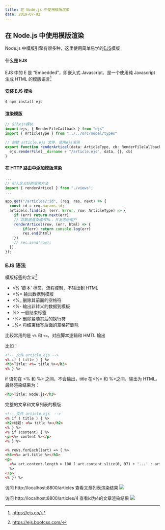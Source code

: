 ```yaml
---
title: 在 Node.js 中使用模版渲染
date: 2019-07-02
---
```


## 在 Node.js 中使用模版渲染



Node.js 中模版引擎有很多种，这里使用简单易学的[EJS](https://ejs.co/)模版



#### 什么是 EJS

EJS 中的 E 是 “Embedded”，即嵌入式 Javascript，是一个使用纯 Javascript 生成 HTML 的模版语言[^1]



#### 安装 EJS 模块

```bash
$ npm install ejs
```



#### 渲染模版

```typescript
// 引入ejs模块
import ejs, { RenderFileCallback } from "ejs"
import { ArticleType } from "../../src/model/types"

// 创建 article.ejs 文件，使用ejs渲染
export function renderArticel(data: ArticleType, cb: RenderFileCallback<any>) {
  ejs.renderFile(__dirname + "/article.ejs", data, {}, cb)
}
```



#### 在 HTTP 路由中添加模版渲染

```typescript
...
// 引入定义好的渲染方法
import { renderArticel } from "./views";
...

app.get("/articles/:id", (req, res, next) => {
  const id = req.params.id;
  articels.find(id, (err: Error, row: ArticleType) => {
    if (err) return next(err);
    // 将数据渲染成HTML，并发送给用户
    renderArticel(row, (err, html) => {
        if(err) return console.log(err)
        res.end(html)
    })
    // res.send(row);
  });
});

```



### EJS 语法

模版标签的含义[^2]

- <% '脚本' 标签，流程控制，不输出到 HTML
- <%= 输出数据到模版
- <%\_ 删除其前面的空格符
- <%- 输出非转义的数据到模板
- %> 一般结束标签
- -%> 删除紧随其后的换行符
- \_%> 将结束标签后面的空格符删除

比较常用的是 `<%` 和 `<=`，对应脚本逻辑和 HMTL 输出

比如：

```html
<!-- 文件 article.ejs -->
<% if ( title ) { %>
<h3>Title: <%= title %></h3>
<% } %>
```

if 语句在 <% 和 %> 之间，不会输出，title 在<%= 和 %>之间，输出为 HTML。最终渲染结果为：

```html
<h3>Title: Node.js</h3>
```

完整的文章和文章列表的模版

```html
<!-- 文件 article.ejs  -->
<% if ( title ) { %>
<h2>标题: <%= title %></h2>
<% } %> 
<% if (content) { %>
<p><%= content %></p>
<% } %>
```

```html
<% rows.forEach((art) => { %>
<h3><%= art.title %></h3>
<p>
  <%= art.content.length > 100 ? art.content.slice(0, 97) + '...' : art.content
  %>
</p>
<% }) %>
```



访问 http://localhost:8800/articles 查看文章列表渲染结果
![](https://s2.ax1x.com/2019/07/03/ZYlBiq.png)



访问 http://localhost:8800/articles/4 查看id为4的文章渲染结果
![](https://s2.ax1x.com/2019/07/03/ZYlwon.png)



[^1]: https://ejs.co/
[^2]: https://ejs.bootcss.com/
